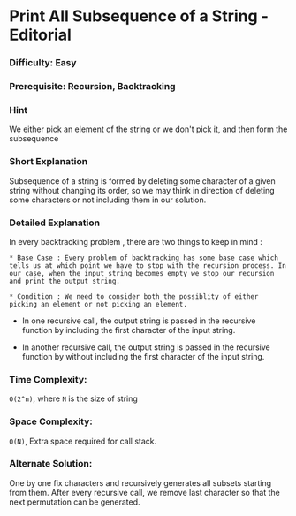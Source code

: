 # Print All Subsequence of a String - Editorial

### Difficulty:  Easy

### Prerequisite:  Recursion, Backtracking

### Hint

We either pick an element of the string or we don't pick it, and then form the subsequence

### Short Explanation

Subsequence of a string is formed by deleting some character of a given string without changing its order, so we may think in direction of deleting some characters or not including them in our solution.


### Detailed Explanation

In every backtracking problem , there are two things to keep in mind :

    * Base Case : Every problem of backtracking has some base case which tells us at which point we have to stop with the recursion process. In our case, when the input string becomes empty we stop our recursion and print the output string.

    * Condition : We need to consider both the possiblity of either picking an element or not picking an element.

* In one recursive call, the output string is passed in the recursive function by including the first character of the input string.

* In another recursive call, the output string is passed in the recursive function by without including the first character of the input string.


### Time Complexity:

`O(2^n)`, where `N` is the size of string

### Space Complexity:

`O(N)`, Extra space required for call stack.

### Alternate Solution:

One by one fix characters and recursively generates all subsets starting from them. After every recursive call, we remove last character so that the next permutation can be generated.
